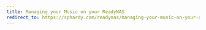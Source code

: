 ```yaml
---
title: Managing your Music on your ReadyNAS
redirect_to: https://sphardy.com/readynas/managing-your-music-on-your-readynas/
---
```

